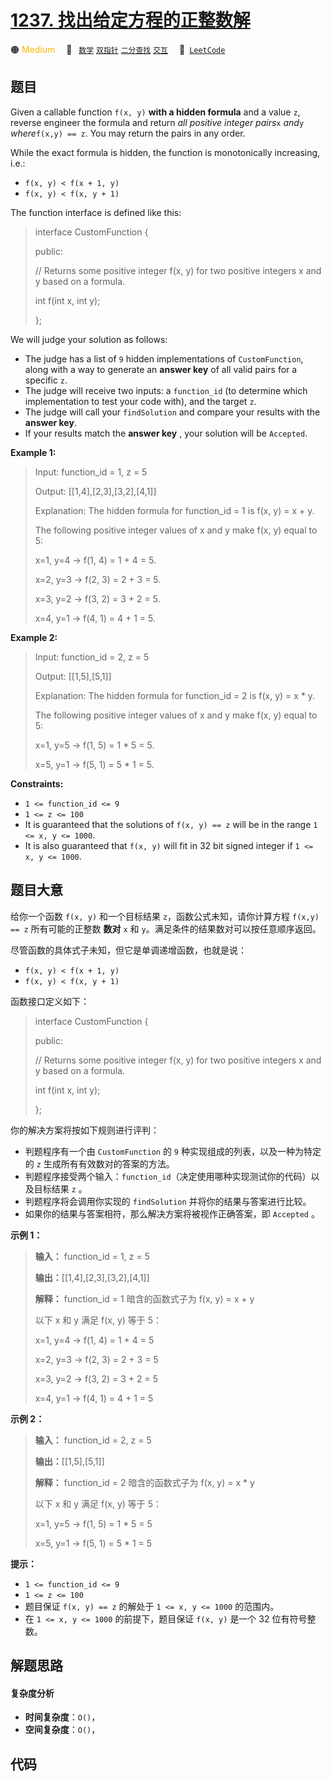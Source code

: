 # [1237. 找出给定方程的正整数解](https://leetcode.com/problems/find-positive-integer-solution-for-a-given-equation)

🟠 <font color=#ffb800>Medium</font>&emsp; 🔖&ensp; [`数学`](/leetcode/outline/tag/math.md) [`双指针`](/leetcode/outline/tag/two-pointers.md) [`二分查找`](/leetcode/outline/tag/binary-search.md) [`交互`](/leetcode/outline/tag/interactive.md)&emsp; 🔗&ensp;[`LeetCode`](https://leetcode.com/problems/find-positive-integer-solution-for-a-given-equation)


## 题目

Given a callable function `f(x, y)` **with a hidden formula** and a value `z`,
reverse engineer the formula and return _all positive integer pairs_`x`
_and_`y` _where_`f(x,y) == z`. You may return the pairs in any order.

While the exact formula is hidden, the function is monotonically increasing,
i.e.:

  * `f(x, y) < f(x + 1, y)`
  * `f(x, y) < f(x, y + 1)`

The function interface is defined like this:

> 
> 
> 
> 
> 
> interface CustomFunction {
> 
> public:
> 
>   // Returns some positive integer f(x, y) for two positive integers x and y based on a formula.
> 
>   int f(int x, int y);
> 
> };
> 
> 

We will judge your solution as follows:

  * The judge has a list of `9` hidden implementations of `CustomFunction`, along with a way to generate an **answer key** of all valid pairs for a specific `z`.
  * The judge will receive two inputs: a `function_id` (to determine which implementation to test your code with), and the target `z`.
  * The judge will call your `findSolution` and compare your results with the **answer key**.
  * If your results match the **answer key** , your solution will be `Accepted`.



**Example 1:**

> Input: function_id = 1, z = 5
> 
> Output: [[1,4],[2,3],[3,2],[4,1]]
> 
> Explanation: The hidden formula for function_id = 1 is f(x, y) = x + y.
> 
> The following positive integer values of x and y make f(x, y) equal to 5:
> 
> x=1, y=4 -> f(1, 4) = 1 + 4 = 5.
> 
> x=2, y=3 -> f(2, 3) = 2 + 3 = 5.
> 
> x=3, y=2 -> f(3, 2) = 3 + 2 = 5.
> 
> x=4, y=1 -> f(4, 1) = 4 + 1 = 5.

**Example 2:**

> Input: function_id = 2, z = 5
> 
> Output: [[1,5],[5,1]]
> 
> Explanation: The hidden formula for function_id = 2 is f(x, y) = x * y.
> 
> The following positive integer values of x and y make f(x, y) equal to 5:
> 
> x=1, y=5 -> f(1, 5) = 1 * 5 = 5.
> 
> x=5, y=1 -> f(5, 1) = 5 * 1 = 5.

**Constraints:**

  * `1 <= function_id <= 9`
  * `1 <= z <= 100`
  * It is guaranteed that the solutions of `f(x, y) == z` will be in the range `1 <= x, y <= 1000`.
  * It is also guaranteed that `f(x, y)` will fit in 32 bit signed integer if `1 <= x, y <= 1000`.


## 题目大意

给你一个函数 `f(x, y)` 和一个目标结果 `z`，函数公式未知，请你计算方程 `f(x,y) == z` 所有可能的正整数 **数对** `x` 和
`y`。满足条件的结果数对可以按任意顺序返回。

尽管函数的具体式子未知，但它是单调递增函数，也就是说：

  * `f(x, y) < f(x + 1, y)`
  * `f(x, y) < f(x, y + 1)`

函数接口定义如下：

> 
> 
> 
> 
> 
> interface CustomFunction {
> 
> public:
> 
>   // Returns some positive integer f(x, y) for two positive integers x and y based on a formula.
> 
>   int f(int x, int y);
> 
> };

你的解决方案将按如下规则进行评判：

  * 判题程序有一个由 `CustomFunction` 的 `9` 种实现组成的列表，以及一种为特定的 `z` 生成所有有效数对的答案的方法。
  * 判题程序接受两个输入：`function_id`（决定使用哪种实现测试你的代码）以及目标结果 `z` 。
  * 判题程序将会调用你实现的 `findSolution` 并将你的结果与答案进行比较。
  * 如果你的结果与答案相符，那么解决方案将被视作正确答案，即 `Accepted` 。

**示例 1：**

> 
> 
> 
> 
> 
> **输入：** function_id = 1, z = 5
> 
> **输出：**[[1,4],[2,3],[3,2],[4,1]]
> 
> **解释：** function_id = 1 暗含的函数式子为 f(x, y) = x + y
> 
> 以下 x 和 y 满足 f(x, y) 等于 5：
> 
> x=1, y=4 -> f(1, 4) = 1 + 4 = 5
> 
> x=2, y=3 -> f(2, 3) = 2 + 3 = 5
> 
> x=3, y=2 -> f(3, 2) = 3 + 2 = 5
> 
> x=4, y=1 -> f(4, 1) = 4 + 1 = 5
> 
> 

**示例 2：**

> 
> 
> 
> 
> 
> **输入：** function_id = 2, z = 5
> 
> **输出：**[[1,5],[5,1]]
> 
> **解释：** function_id = 2 暗含的函数式子为 f(x, y) = x * y
> 
> 以下 x 和 y 满足 f(x, y) 等于 5：
> 
> x=1, y=5 -> f(1, 5) = 1 * 5 = 5
> 
> x=5, y=1 -> f(5, 1) = 5 * 1 = 5

**提示：**

  * `1 <= function_id <= 9`
  * `1 <= z <= 100`
  * 题目保证 `f(x, y) == z` 的解处于 `1 <= x, y <= 1000` 的范围内。
  * 在 `1 <= x, y <= 1000` 的前提下，题目保证 `f(x, y)` 是一个 32 位有符号整数。


## 解题思路

#### 复杂度分析

- **时间复杂度**：`O()`，
- **空间复杂度**：`O()`，

## 代码

```javascript

```